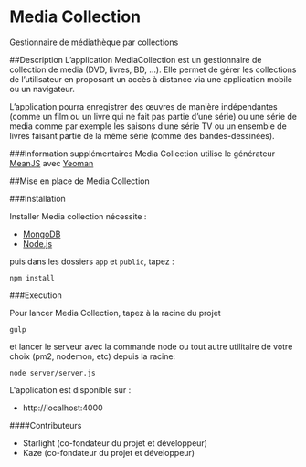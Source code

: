Media Collection
===========
Gestionnaire de médiathèque par collections

##Description
L’application MediaCollection est un gestionnaire de collection de media (DVD, livres, BD, …).
Elle permet de gérer les collections de l’utilisateur en proposant un accès à distance via une
application mobile ou un navigateur. 

L’application pourra enregistrer des œuvres de manière indépendantes (comme un film ou
un livre qui ne fait pas partie d’une série) ou une série de media comme par exemple les 
saisons d’une série TV ou un ensemble de livres faisant partie de la même série (comme des bandes-dessinées).

###Information supplémentaires
Media Collection utilise le générateur [MeanJS](http://meanjs.org/) avec [Yeoman](http://yeoman.io/)

##Mise en place de Media Collection

###Installation

Installer Media collection nécessite : 

- [MongoDB](http://www.mongodb.org/downloads)
- [Node.js](http://nodejs.org/download/)

puis dans les dossiers `app` et `public`, tapez :
```
npm install 
```
###Execution

Pour lancer Media Collection, tapez à la racine du projet
```
gulp
```

et lancer le serveur avec la commande node ou tout autre utilitaire de votre choix (pm2, nodemon, etc) depuis la racine: 
```
node server/server.js
```

L'application est disponible sur : 
- http://localhost:4000


####Contributeurs
- Starlight (co-fondateur du projet et développeur)
- Kaze (co-fondateur du projet et développeur)
